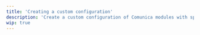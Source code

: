 ```yaml
---
title: 'Creating a custom configuration'
description: 'Create a custom configuration of Comunica modules with specific features.'
wip: true
---
```

